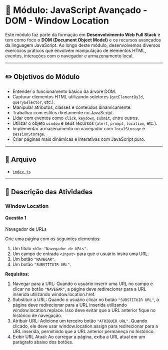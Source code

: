 # 🚀 Módulo: JavaScript Avançado - DOM - Window Location

Este módulo faz parte da formação em **Desenvolvimento Web Full Stack** e tem como foco o **DOM (Document Object Model)** e os recursos avançados da linguagem JavaScript. Ao longo deste módulo, desenvolvemos diversos exercícios práticos que envolvem manipulação de elementos HTML, eventos, interações com o navegador e armazenamento local.

---

## ✏️ Objetivos do Módulo

- Entender o funcionamento básico da árvore DOM.
- Capturar elementos HTML utilizando seletores (`getElementById`, `querySelector`, etc.).
- Manipular atributos, classes e conteúdos dinamicamente.
- Trabalhar com estilos diretamente no JavaScript.
- Lidar com eventos como `click`, `keydown`, `submit`, entre outros.
- Utilizar o objeto `window` e seus recursos (`alert`, `prompt`, `location`, etc.).
- Implementar armazenamento no navegador com `localStorage` e `sessionStorage`.
- Criar páginas mais dinâmicas e interativas com JavaScript puro.

---

## 📂 Arquivo

- [`index.js`](./index.js)

---

## 📌 Descrição das Atividades

### Window Location

#### Questão 1

Navegador de URLs

Crie uma página com os seguintes elementos:

1. Um título `<h1>`: `"Navegador de URLs"`.
2. Um campo de entrada `<input>` para que o usuário insira uma URL.
3. Um botão `"NAVEGAR"`.
4. Um botão `"SUBSTITUIR URL"`.

**Requisitos:**

1. Navegar para a URL: Quando o usuário inserir uma URL no campo e clicar no botão `"NAVEGAR"`, a página
   deve redirecionar para a URL inserida utilizando window.location.href.
2. Substituir a URL: Quando o usuário clicar no botão `"SUBSTITUIR URL"`, a página deve redirecionar para a URL
   inserida utilizando window.location.replace. Isso deve evitar que a URL anterior fique no histórico de
   navegação.
3. Atribuir URL: Adicione um terceiro botão `"ATRIBUIR URL"`. Quando clicado, ele deve usar
   window.location.assign para redirecionar para a URL inserida, permitindo que a URL anterior permaneça no
   histórico.
4. Exibir URL Atual: Ao carregar a página, exiba a URL atual em um parágrafo abaixo dos botões.
